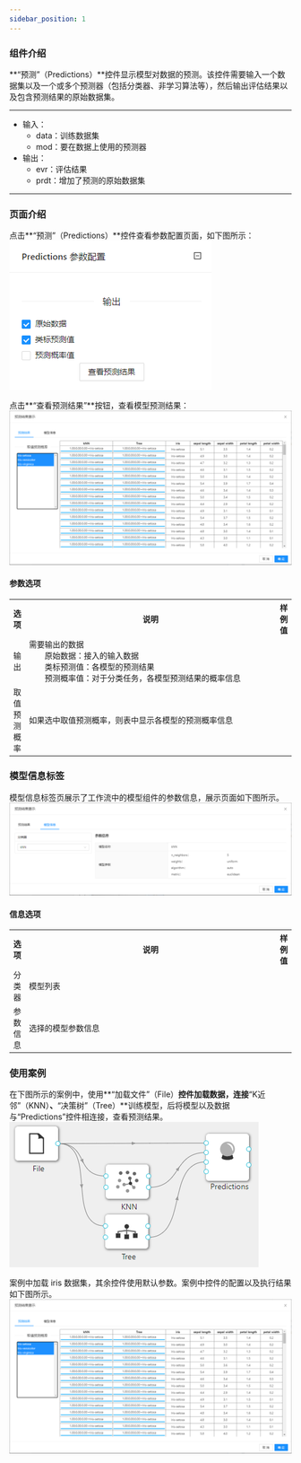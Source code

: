 ```yaml
---
sidebar_position: 1
---
```

### 组件介绍
**“预测”（Predictions）**控件显示模型对数据的预测。该控件需要输入一个数据集以及一个或多个预测器（包括分类器、非学习算法等），然后输出评估结果以及包含预测结果的原始数据集。

<hr/>

- 输入：
  - data：训练数据集
  - mod：要在数据上使用的预测器
- 输出：
  - evr：评估结果
  - prdt：增加了预测的原始数据集

<hr/>


### 页面介绍
点击**“预测”（Predictions）**控件查看参数配置页面，如下图所示：  
[ ![](/img/aistudio/evaluate/predictions/param.png) ](/img/aistudio/evaluate/predictions/param.png)

点击**“查看预测结果”**按钮，查看模型预测结果：  
[ ![](/img/aistudio/evaluate/predictions/interaction.png) ](/img/aistudio/evaluate/predictions/interaction.png)

#### 参数选项
<table>
  <tr>
    <th>选项</th>
    <th width="650">说明</th>
    <th>样例值</th>
  </tr>
  <tr>
      <td>输出</td> 
      <td>
      需要输出的数据<br/>
      &emsp;&emsp;原始数据：接入的输入数据<br/>
      &emsp;&emsp;类标预测值：各模型的预测结果<br/>
      &emsp;&emsp;预测概率值：对于分类任务，各模型预测结果的概率信息
      </td> 
      <td></td>
  </tr>
  <tr>
      <td>取值预测概率</td> 
      <td>
      如果选中取值预测概率，则表中显示各模型的预测概率信息
      </td> 
      <td></td>
  </tr>
</table>

### 模型信息标签

模型信息标签页展示了工作流中的模型组件的参数信息，展示页面如下图所示。  
[ ![](/img/aistudio/evaluate/predictions/model-info.png) ](/img/aistudio/evaluate/predictions/model-info.png)

#### 信息选项
<table>
  <tr>
    <th>选项</th>
    <th width="650">说明</th>
    <th>样例值</th>
  </tr>
  <tr>
      <td>分类器</td> 
      <td>
      模型列表
      </td> 
      <td></td>
  </tr>
  <tr>
      <td>参数信息</td> 
      <td>
      选择的模型参数信息
      </td> 
      <td></td>
  </tr>
</table>

### 使用案例
在下图所示的案例中，使用**“加载文件”（File）**控件加载数据，连接**“K近邻”（KNN）**、**“决策树”（Tree）**训练模型，后将模型以及数据与“Predictions”控件相连接，查看预测结果。   
[ ![](/img/aistudio/evaluate/predictions/workflow.png) ](/img/aistudio/evaluate/predictions/workflow.png)

案例中加载 iris 数据集，其余控件使用默认参数。案例中控件的配置以及执行结果如下图所示。  
[ ![](/img/aistudio/evaluate/predictions/workflow-result.png) ](/img/aistudio/evaluate/predictions/workflow-result.png)